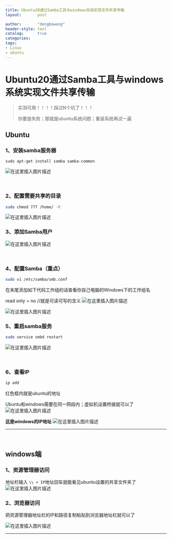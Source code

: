 ```yaml
---
title: Ubuntu20通过Samba工具与windows系统实现文件共享传输
layout:       post

author:       "dengbowang"
header-style: text
catalog:      true
categories: 
tags: 
- Linux
- ubuntu
---
```



# Ubuntu20通过Samba工具与windows系统实现文件共享传输

> 实测可用！！！！踩过N个坑了！！！
>
> 你要是失败；那就是ubuntu系统问题；重装系统再试一遍

## Ubuntu

### 1、安装samba服务器

```shell
sudo apt-get install samba samba-common
```
![在这里插入图片描述](https://img-blog.csdnimg.cn/f0b5e66445c74374843ae0291ed5db28.png)

&emsp;


### 2、配置需要共享的目录

```bash
sudo chmod 777 /home/ -R
```
![在这里插入图片描述](https://img-blog.csdnimg.cn/bb18936ba0c440538e0fd16f5adec4e7.png)
&emsp;


### 3、添加Samba用户
![在这里插入图片描述](https://img-blog.csdnimg.cn/fd9956315ac74b4caf2b709e4805017e.png)

&emsp;

###  4、配置Samba（重点）

```bash
sudo vi /etc/samba/smb.conf
```

在末尾添加如下代码工作组的话查看你自己电脑的Windows下的工作组名

read only = no    //就是可读可写的含义
![在这里插入图片描述](https://img-blog.csdnimg.cn/676a3074491b4f65aa49f5c9edd7fb43.png)

![在这里插入图片描述](https://img-blog.csdnimg.cn/e6b2d7bacb9345a9814cb7f230eb0b2c.png)&emsp;


###  5、重启samba服务

```bash
sudo service smbd restart
```
![在这里插入图片描述](https://img-blog.csdnimg.cn/75813a5fcc714964935fef11de303106.png)

&emsp;
### 6、查看IP
```sh
ip add
```

红色框内就是ubuntu的地址

Ubuntu和windows需要在同一网段内；虚拟机设置桥接就可以了
![在这里插入图片描述](https://img-blog.csdnimg.cn/81d73107b65b448cafa7e6965e075622.png)
	
**这是windows的IP地址**
![在这里插入图片描述](https://img-blog.csdnimg.cn/c54c9b0242df4b07b839df923c2d7a37.png)



---
&emsp;
## windows端

### 1、资源管理器访问

地址栏输入 `\\ + IP`地址回车就能看见ubuntu设置的共享文件夹了
![在这里插入图片描述](https://img-blog.csdnimg.cn/b80476ed0c674fa18e718c8e010b1742.png)
&emsp;


### 2、浏览器访问

把资源管理器地址栏的IP和路径复制粘贴到浏览器地址栏就可以了

![在这里插入图片描述](https://img-blog.csdnimg.cn/85443684ffeb4d419b6b5f8c6f5e3310.png)

---















